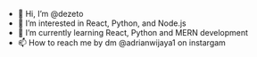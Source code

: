 - 👋 Hi, I’m @dezeto
- 👀 I’m interested in React, Python, and Node.js
- 🌱 I’m currently learning React, Python and MERN development
- 📫 How to reach me by dm @adrianwijaya1 on instargam

<!---
dezeto/dezeto is a ✨ special ✨ repository because its `README.md` (this file) appears on your GitHub profile.
You can click the Preview link to take a look at your changes.
--->
